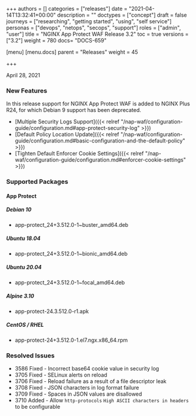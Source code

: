 +++
authors = []
categories = ["releases"]
date = "2021-04-14T13:32:41+00:00"
description = ""
doctypes = ["concept"]
draft = false
journeys = ["researching", "getting started", "using", "self service"]
personas = ["devops", "netops", "secops", "support"]
roles = ["admin", "user"]
title = "NGINX App Protect WAF Release 3.2"
toc = true
versions = ["3.2"]
weight = 780
docs= "DOCS-659"

[menu]
  [menu.docs]
    parent = "Releases"
    weight = 45

+++

April 28, 2021

### New Features

In this release support for NGINX App Protect WAF is added to NGINX Plus R24, for which Debian 9 support has been deprecated.

- [Multiple Security Logs Support]({{< relref "/nap-waf/configuration-guide/configuration.md#app-protect-security-log" >}})
- [Default Policy Location Update]({{< relref "/nap-waf/configuration-guide/configuration.md#basic-configuration-and-the-default-policy" >}})
- [Tighten Default Enforcer Cookie Settings]({{< relref "/nap-waf/configuration-guide/configuration.md#enforcer-cookie-settings" >}})

### Supported Packages

#### App Protect

##### Debian 10

- app-protect_24+3.512.0-1~buster_amd64.deb

##### Ubuntu 18.04

- app-protect_24+3.512.0-1~bionic_amd64.deb

##### Ubuntu 20.04

- app-protect_24+3.512.0-1~focal_amd64.deb

##### Alpine 3.10

- app-protect-24.3.512.0-r1.apk

##### CentOS / RHEL

- app-protect-24+3.512.0-1.el7.ngx.x86_64.rpm

### Resolved Issues

- 3586 Fixed - Incorrect base64 cookie value in security log
- 3705 Fixed - SELinux alerts on reload
- 3706 Fixed - Reload failure as a result of a file descriptor leak
- 3708 Fixed - JSON characters in log format failure
- 3709 Fixed - Spaces in JSON values are disallowed
- 3710 Added - Allow `http-protocols` `High ASCII characters in headers` to be configurable
